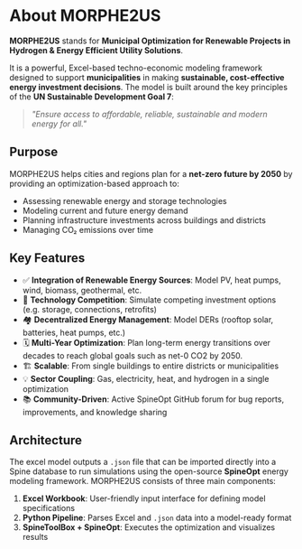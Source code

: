 # About MORPHE2US

**MORPHE2US** stands for **Municipal Optimization for Renewable Projects in Hydrogen & Energy Efficient Utility Solutions**.

It is a powerful, Excel-based techno-economic modeling framework designed to support **municipalities** in making **sustainable, cost-effective energy investment decisions**. The model is built around the key principles of the **UN Sustainable Development Goal 7**:  
> *"Ensure access to affordable, reliable, sustainable and modern energy for all."*

## Purpose

MORPHE2US helps cities and regions plan for a **net-zero future by 2050** by providing an optimization-based approach to:

- Assessing renewable energy and storage technologies
- Modeling current and future energy demand
- Planning infrastructure investments across buildings and districts
- Managing CO₂ emissions over time

## Key Features

- ✅ **Integration of Renewable Energy Sources**: Model PV, heat pumps, wind, biomass, geothermal, etc.
- 🧩 **Technology Competition**: Simulate competing investment options (e.g. storage, connections, retrofits)
- 🏘 **Decentralized Energy Management**: Model DERs (rooftop solar, batteries, heat pumps, etc.)
- 🗓 **Multi-Year Optimization**: Plan long-term energy transitions over decades to reach global goals such as net-0 CO2 by 2050.
- 🏗 **Scalable**: From single buildings to entire districts or municipalities
- 💡 **Sector Coupling**: Gas, electricity, heat, and hydrogen in a single optimization
- 📚 **Community-Driven**: Active SpineOpt GitHub forum for bug reports, improvements, and knowledge sharing

## Architecture

The excel model outputs a `.json` file that can be imported directly into a Spine database to run simulations using the open-source **SpineOpt** energy modeling framework. 
MORPHE2US consists of three main components:

1. **Excel Workbook**: User-friendly input interface for defining model specifications
2. **Python Pipeline**: Parses Excel and `.json` data into a model-ready format
3. **SpineToolBox + SpineOpt**: Executes the optimization and visualizes results